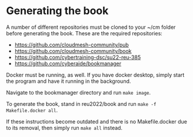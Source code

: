 # Generating the book

A number of different repositories must
be cloned to your ~/cm folder before
generating the book. These are the required
repositories:

* <https://github.com/cloudmesh-community/pub>
* <https://github.com/cloudmesh-community/book>
* <https://github.com/cybertraining-dsc/su22-reu-385>
* <https://github.com/cyberaide/bookmanager>

Docker must be running, as well. If you have
docker desktop, simply start the program and
have it running in the background.

Navigate to the bookmanager directory and run
`make image`.

To generate the book, stand in reu2022/book
and run `make -f Makefile.docker all`.

If these instructions become outdated and there
is no Makefile.docker due to its removal, then
simply run `make all` instead.
